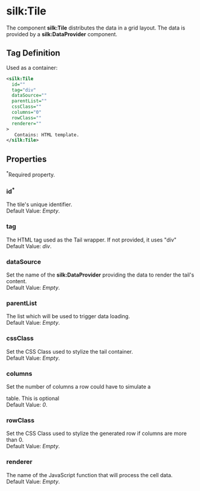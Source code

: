 # silk:Tile
The component **silk:Tile** distributes the data in a grid layout. The data is provided by a **silk:DataProvider** component.

## Tag Definition
Used as a container:
```xml
<silk:Tile
  id=""
  tag="div"
  dataSource=""
  parentList=""
  cssClass=""
  columns="0"
  rowClass=""
  renderer=""
>
   Contains: HTML template.
</silk:Tile>
```

## Properties 
<sup>*</sup>Required property.

### id<sup>*</sup>
The tile's unique identifier.<br>Default Value: *Empty*.
### tag
The HTML tag used as the Tail wrapper. If not provided, it uses "div"<br>Default Value: *div*.
### dataSource
Set the name of the **silk:DataProvider** providing the data to render the tail's content.<br>Default Value: *Empty*.
### parentList
The list which will be used to trigger data loading.<br>Default Value: *Empty*.
### cssClass
Set the CSS Class used to stylize the tail container.<br>Default Value: *Empty*.
### columns
Set the number of columns a row could have to simulate a <div> table. This is optional<br>Default Value: *0*.
### rowClass
Set the CSS Class used to stylize the generated row if columns are more than 0.<br>Default Value: *Empty*.
### renderer
The name of the JavaScript function that will process the cell data.<br>Default Value: *Empty*.
